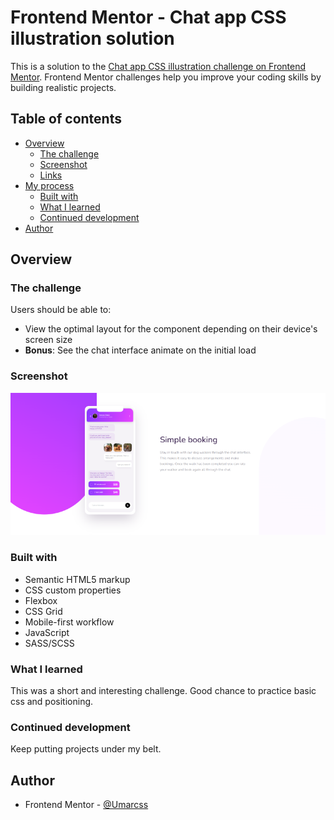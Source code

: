 # Frontend Mentor - Chat app CSS illustration solution

This is a solution to the [Chat app CSS illustration challenge on Frontend Mentor](https://www.frontendmentor.io/challenges/chat-app-css-illustration-O5auMkFqY). Frontend Mentor challenges help you improve your coding skills by building realistic projects.

## Table of contents

- [Overview](#overview)
  - [The challenge](#the-challenge)
  - [Screenshot](#screenshot)
  - [Links](#links)
- [My process](#my-process)
  - [Built with](#built-with)
  - [What I learned](#what-i-learned)
  - [Continued development](#continued-development)
- [Author](#author)

## Overview

### The challenge

Users should be able to:

- View the optimal layout for the component depending on their device's screen size
- **Bonus**: See the chat interface animate on the initial load

### Screenshot

![](./screenshot.png)


### Built with

- Semantic HTML5 markup
- CSS custom properties
- Flexbox
- CSS Grid
- Mobile-first workflow
- JavaScript
- SASS/SCSS

### What I learned

This was a short and interesting challenge. Good chance to practice basic css and positioning.

### Continued development

Keep putting projects under my belt.

## Author

- Frontend Mentor - [@Umarcss](https://www.frontendmentor.io/profile/Umarcss)
